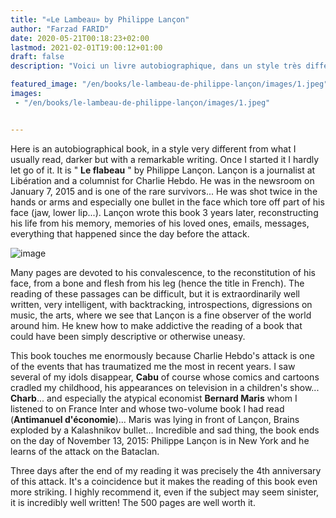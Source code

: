 ```yaml
---
title: "«Le Lambeau» by Philippe Lançon"
author: "Farzad FARID"
date: 2020-05-21T00:18:23+02:00
lastmod: 2021-02-01T19:00:12+01:00
draft: false
description: "Voici un livre autobiographique, dans un style très différent de ce que je lis habituellement, plus sombre mais d’une écriture remarquable."

featured_image: "/en/books/le-lambeau-de-philippe-lançon/images/1.jpeg" 
images:
 - "/en/books/le-lambeau-de-philippe-lançon/images/1.jpeg"


---
```


Here is an autobiographical book, in a style very different from what I usually read, darker but with a remarkable writing. Once I started it I hardly let go of it. It is " **Le flabeau** " by Philippe Lançon. Lançon is a journalist at Libération and a columnist for Charlie Hebdo. He was in the newsroom on January 7, 2015 and is one of the rare survivors... He was shot twice in the hands or arms and especially one bullet in the face which tore off part of his face (jaw, lower lip...). Lançon wrote this book 3 years later, reconstructing his life from his memory, memories of his loved ones, emails, messages, everything that happened since the day before the attack.

![image](images/1.jpeg#layoutTextWidth)

Many pages are devoted to his convalescence, to the reconstitution of his face, from a bone and flesh from his leg (hence the title in French). The reading of these passages can be difficult, but it is extraordinarily well written, very intelligent, with backtracking, introspections, digressions on music, the arts, where we see that Lançon is a fine observer of the world around him. He knew how to make addictive the reading of a book that could have been simply descriptive or otherwise uneasy.

This book touches me enormously because Charlie Hebdo's attack is one of the events that has traumatized me the most in recent years. I saw several of my idols disappear, **Cabu** of course whose comics and cartoons cradled my childhood, his appearances on television in a children's show... **Charb**... and especially the atypical economist **Bernard Maris** whom I listened to on France Inter and whose two-volume book I had read (**Antimanuel d'économie**)... Maris was lying in front of Lançon, Brains exploded by a Kalashnikov bullet... Incredible and sad thing, the book ends on the day of November 13, 2015: Philippe Lançon is in New York and he learns of the attack on the Bataclan.

Three days after the end of my reading it was precisely the 4th anniversary of this attack. It's a coincidence but it makes the reading of this book even more striking. I highly recommend it, even if the subject may seem sinister, it is incredibly well written! The 500 pages are well worth it.
